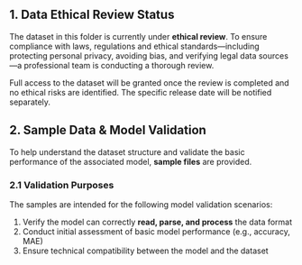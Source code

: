 ## 1. Data Ethical Review Status
The dataset in this folder is currently under **ethical review**. To ensure compliance with laws, regulations and ethical standards—including protecting personal privacy, avoiding bias, and verifying legal data sources—a professional team is conducting a thorough review.  

Full access to the dataset will be granted once the review is completed and no ethical risks are identified. The specific release date will be notified separately.

## 2. Sample Data & Model Validation
To help understand the dataset structure and validate the basic performance of the associated model, **sample files** are provided.  

### 2.1 Validation Purposes
The samples are intended for the following model validation scenarios:
1. Verify the model can correctly **read, parse, and process** the data format
2. Conduct initial assessment of basic model performance (e.g., accuracy, MAE)
3. Ensure technical compatibility between the model and the dataset
